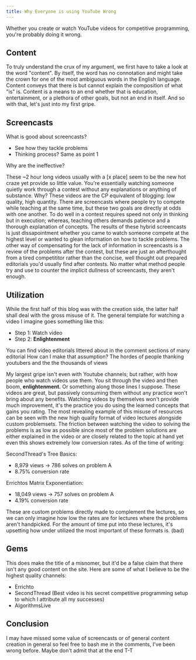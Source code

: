 ```yaml
---
title: Why Everyone is using YouTube Wrong
---
```


Whether you create or watch YouTube videos for competitive programming, you're
probably doing it wrong.

## Content

To truly understand the crux of my argument, we first have to take a look at the
word "content". By itself, the word has no connotation and might take the crown
for one of the most ambiguous words in the English language. Content conveys
that there is but cannot explain the composition of what "is" is. Content is a
means to an end whether that is education, entertainment, or a plethora of other
goals, but not an end in itself. And so with that, let's just into my first
gripe.

## Screencasts

What is good about screencasts?
- See how they tackle problems
- Thinking process? Same as point 1

Why are the ineffective?

These ~2 hour long videos usually with a [x place] seem to be the new hot craze
yet provide so little value. You're essentially watching someone quietly work
through a contest without any explanations or anything of substance. Why? These
videos are the CP equivalent of blogging: low quality, high quantity. There are
screencasts where people try to compete while teaching at the same time, but
these two goals are directly at odds with one another. To do well in a contest
requires speed not only in thinking but in execution; whereas, teaching others
demands patience and a thorough explanation of concepts. The results of these
hybrid screencasts is just dissapointment whether you came to watch someone
compete at the highest level or wanted to glean information on how to tackle
problems. The other way of compensating for the lack of information in
screencasts is a review of the problems after the contest, but these are just an
afterthought from a tired competititor rather than the concise, well thought out
prepared editorials you'd usually find after contests. No matter what method
people try and use to counter the implicit dullness of screencasts, they aren't
enough.

## Utilization

While the first half of this blog was with the creation side, the latter half
shall deal with the gross misuse of it. The general template for watching a
video I imagine goes something like this:

- Step 1: Watch video
- Step 2: **Enlightenment**

You can find video editorials littered about in the comment sections of many
editorial 
How can I make that assumption? The hordes of people thanking youtubers and the
the thousands of views

My largest gripe isn't even with Youtube
channels; but rather, with how people who watch videos use them. You sit through
the video and then boom, **enlightenment.** Or something along those lines I
suppose. These videos are great, but passively consuming them without any
practice won't bring about any benefits. Watching videos by themselves won't
provide much improvement, it's the practice you do using the learned concepts
that gains you rating. The most revealing example of this misuse of resources
can be seen with the new high quality format of video lectures alongside custom
problemsets. The friction between watching the video to solving the problems is
as low as possible since most of the problem solutions are either explained in
the video or are closely related to the topic at hand yet even this shows
extremely low conversion rates.  As of the time of writing:

SecondThread's Tree Basics:
- 8,979 views -> 786 solves on problem A
- 8.75% conversion rate

Errichtos Matrix Exponentiation:
- 18,049 views -> 757 solves on problem A
- 4.19% conversion rate

These are custom problems directly made to complement the lectures, so we can
only imagine how low the rates are for lectures where the problems aren't
handpicked. For the amount of time put into these lectures, it's upsetting how
under utilized the most important of these formats is. (bad)

## Gems

This does make the title of a misnomer, but it'd be a false claim that there
isn't any good content on the site. Here are some of what I believe to be the
highest quality channels:

- Errichto
- SecondThread (Best video is his secret competitive programming setup to which
  I attribute all my successes)
- AlgorithmsLive

## Conclusion
I may have missed some value of screencasts or of general content creation in
general so feel free to bash me in the comments, I've been wrong before. Maybe
don't admit that at the end T-T
